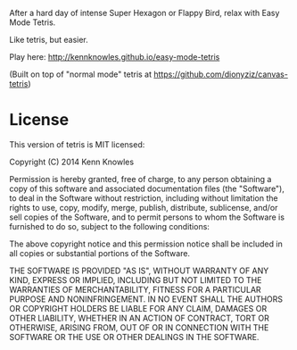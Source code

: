 
After a hard day of intense Super Hexagon or Flappy Bird, relax with Easy Mode Tetris.

Like tetris, but easier.

Play here: http://kennknowles.github.io/easy-mode-tetris

(Built on top of "normal mode" tetris at https://github.com/dionyziz/canvas-tetris)

License
=======
This version of tetris is MIT licensed:

Copyright (C) 2014 Kenn Knowles

Permission is hereby granted, free of charge, to any person obtaining a copy of this software and associated documentation files (the "Software"), to deal in the Software without restriction, including without limitation the rights to use, copy, modify, merge, publish, distribute, sublicense, and/or sell copies of the Software, and to permit persons to whom the Software is furnished to do so, subject to the following conditions:

The above copyright notice and this permission notice shall be included in all copies or substantial portions of the Software.

THE SOFTWARE IS PROVIDED "AS IS", WITHOUT WARRANTY OF ANY KIND, EXPRESS OR IMPLIED, INCLUDING BUT NOT LIMITED TO THE WARRANTIES OF MERCHANTABILITY, FITNESS FOR A PARTICULAR PURPOSE AND NONINFRINGEMENT. IN NO EVENT SHALL THE AUTHORS OR COPYRIGHT HOLDERS BE LIABLE FOR ANY CLAIM, DAMAGES OR OTHER LIABILITY, WHETHER IN AN ACTION OF CONTRACT, TORT OR OTHERWISE, ARISING FROM, OUT OF OR IN CONNECTION WITH THE SOFTWARE OR THE USE OR OTHER DEALINGS IN THE SOFTWARE.
